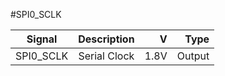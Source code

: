 #SPI0_SCLK

|Signal        |Description |V      |Type|
| ------------- |:--------------:| -----:|------:|
|SPI0_SCLK     |Serial Clock | 1.8V |Output |
